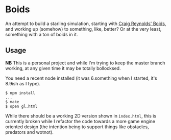 # Boids

An attempt to build a starling simulation, starting with [Craig
Reynolds' Boids](https://en.wikipedia.org/wiki/Boids), and working up
(somehow) to something, like, better? Or at the very least, something
with a ton of boids in it.

## Usage

**NB** This is a personal project and while I'm trying to keep the
master branch working, at any given time it may be totally bollocksed.

You need a recent node installed (it was 6.something when I started,
it's 8.9ish as I type).

    $ npm install
    ...
    $ make
    $ open gl.html

While there should be a working 2D version shown in `index.html`, this
is currently broken while I refactor the code towards a more game engine
oriented design (the intention being to support things like obstacles,
predators and wotnot).
